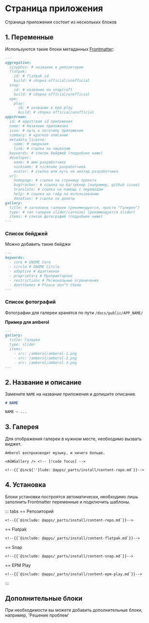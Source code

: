 # Страница приложения

Страница приложения состоит из нескольких блоков

## 1. Переменные

Используются такие блоки метаданных [Frontmatter](/reference/pages/vitepress#frontmatter):

```markdown
---
aggregation:
  sisyphus: # название в репозитории
  flatpak:
    id: # flatpak id
    build: # сборка official/unofficial
  snap:
    id: # название на snapcraft
    build: # сборка official/unofficial
  epm:
    play:
      id: # название в epm play
      build: # сборка official/unofficial
appstream:
  id: # appstream id приложения
  name: # Название приложения
  icon: # путь к логотипу приложения
  summary: # краткое описание
  metadata_license:
    name: # лицензия
    link: # ссылка на лицензию
  keywords: # список бейджей (подробнее ниже)
  developer:
    name: # имя разработчика
    nickname: # nickname разработчика
    avatar: # ссылка или путь на аватар разработчика
  url:
    homepage: # ссылка на страницу проекта
    bugtracker: # ссылка на багтрекер (например, github issue)
    translate: # ссылка на помощь с переводом
    help: # ссылка на гайд по использованию
    donation: # ссылка на донаты
gallery:
  title: # заголовок галереи (рекомендуется, просто "Галерея")
  type: # тип галереи slider/carousel (рекомендуется slider)
  items: # список фотографий (подробнее ниже)
---
```

### Список бейджей

Можно добавить такие бейджи

```markdown
---
keywords:
  - core # GNOME Core
  - circle # GNOME Circle
  - adaptive # Адаптивное
  - proprietary # Проприетарное
  - restrictions # Региональные ограничения
  - dontthemes # Please don’t theme
---
```

### Список фотографий

Фотографии для галереи хранятся по пути `/docs/public/APP_NAME/`

**Пример для amberol**

```markdown
---
gallery:
  title: Галерея
  type: slider
  items:
    - src: /amberol/amberol-1.png
    - src: /amberol/amberol-2.png
    - src: /amberol/amberol-3.png
---
```

## 2. Название и описание

Замените `NAME` на название приложения и допишите описание.

```markdown
# NAME

NAME — ...
```

## 3. Галерея

Для отображения галереи в нужном месте, необходимо вызвать виджет.

```markdown-vue
Amberol воспроизводит музыку, и ничего больше.

<AGWGallery /> <!-- [!code focus] -->

<!--{{`@inc${''}lude: @apps/_parts/install/content-repo.md`}}-->
```

## 4. Установка

Блоки установки построятся автоматически, необходимо лишь заполнить Frontmatter переменные и подключить шаблоны.

::: tabs
== Репозиторий

```markdown-vue
<!--{{`@include: @apps/_parts/install/content-repo.md`}}-->
```

== Flatpak

```markdown-vue
<!--{{`@include: @apps/_parts/install/content-flatpak.md`}}-->
```

== Snap

```markdown-vue
<!--{{`@include: @apps/_parts/install/content-snap.md`}}-->
```

== EPM Play

```markdown-vue
<!--{{`@include: @apps/_parts/install/content-epm-play.md`}}-->
```

:::

## Дополнительные блоки

При необходимости вы можете добавить дополнительные блоки, например, 'Решение проблем'
